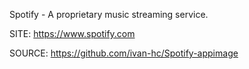 
 Spotify - A proprietary music streaming service.
 
 SITE: https://www.spotify.com

 SOURCE: https://github.com/ivan-hc/Spotify-appimage
